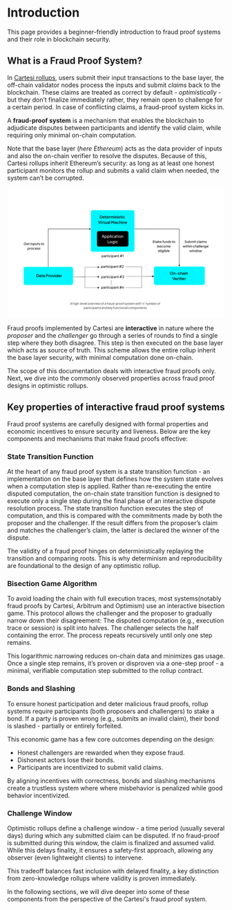 # Introduction

This page provides a beginner-friendly introduction to fraud proof systems and their role in blockchain security.

## What is a Fraud Proof System?

In [Cartesi rollups](../../../get-started/optimistic-rollups), users submit their input transactions to the base layer, the off-chain validator nodes process the inputs and submit _claims_ back to the blockchain. These claims are treated as correct by default - _optimistically_ - but they don’t finalize immediately rather, they remain open to challenge for a certain period. In case of conflicting claims, a fraud-proof system kicks in.

A **fraud-proof system** is a mechanism that enables the blockchain to adjudicate disputes between participants and identify the valid claim, while requiring only minimal on-chain computation.

Note that the base layer (_here Ethereum_) acts as the data provider of inputs and also the on-chain verifier to resolve the disputes. Because of this, Cartesi rollups inherit Ethereum’s security: as long as at least one honest participant monitors the rollup and submits a valid claim when needed, the system can’t be corrupted.



![Fraud Proof](../images/fraud-proofs-general-3.png)

Fraud proofs implemented by Cartesi are **interactive** in nature where the _proposer_ and the _challenger_ go through a series of rounds to find a single step where they both disagree. This step is then executed on the base layer which acts as source of truth. This scheme allows the entire rollup inherit the base layer security, with minimal computation done on-chain.

The scope of this documentation deals with interactive fraud proofs only. Next, we dive into the commonly observed properties across fraud proof designs in optimistic rollups.

## Key properties of interactive fraud proof systems

Fraud proof systems are carefully designed with formal properties and economic incentives to ensure security and liveness. Below are the key components and mechanisms that make fraud proofs effective:

### State Transition Function
At the heart of any fraud proof system is a state transition function - an implementation on the base layer that defines how the system state evolves when a computation step is applied. Rather than re-executing the entire disputed computation, the on-chain state transition function is designed to execute only a single step during the final phase of an interactive dispute resolution process. The state transition function executes the step of computation, and this is compared with the commitments made by both the proposer and the challenger. If the result differs from the proposer’s claim and matches the challenger’s claim, the latter is declared the winner of the dispute.

The validity of a fraud proof hinges on deterministically replaying the transition and comparing roots. This is why determinism and reproducibility are foundational to the design of any optimistic rollup.

### Bisection Game Algorithm
To avoid loading the chain with full execution traces, most systems(notably fraud proofs by Cartesi, Arbitrum and Optimism) use an interactive bisection game. This protocol allows the challenger and the proposer to gradually narrow down their disagreement:
The disputed computation (e.g., execution trace or session) is split into halves.
The challenger selects the half containing the error.
The process repeats recursively until only one step remains.

This logarithmic narrowing reduces on-chain data and minimizes gas usage. Once a single step remains, it’s proven or disproven via a one-step proof - a minimal, verifiable computation step submitted to the rollup contract.

### Bonds and Slashing
To ensure honest participation and deter malicious fraud proofs, rollup systems require participants (both proposers and challengers) to stake a bond. If a party is proven wrong (e.g., submits an invalid claim), their bond is slashed - partially or entirely forfeited.

This economic game has a few core outcomes depending on the design:
- Honest challengers are rewarded when they expose fraud.
- Dishonest actors lose their bonds.
- Participants are incentivized to submit valid claims.

By aligning incentives with correctness, bonds and slashing mechanisms create a trustless system where where misbehavior is penalized while good behavior incentivized.

### Challenge Window
Optimistic rollups define a challenge window - a time period (usually several days) during which any submitted claim can be disputed. If no fraud-proof is submitted during this window, the claim is finalized and assumed valid. While this delays finality, it ensures a safety-first approach, allowing any observer (even lightweight clients) to intervene.

This tradeoff balances fast inclusion with delayed finality, a key distinction from zero-knowledge rollups where validity is proven immediately.

In the following sections, we will dive deeper into some of these components from the perspective of the Cartesi's fraud proof system.
